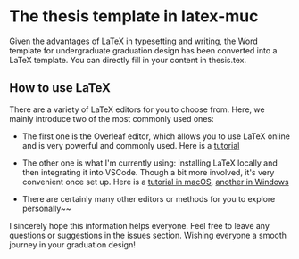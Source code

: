 # The thesis template in latex-muc

Given the advantages of LaTeX in typesetting and writing, the Word template for undergraduate graduation design has been converted into a LaTeX template. You can directly fill in your content in thesis.tex.

## How to use LaTeX

There are a variety of LaTeX editors for you to choose from. Here, we mainly introduce two of the most commonly used ones:

* The first one is the Overleaf editor, which allows you to use LaTeX online and is very powerful and commonly used. Here is a [tutorial](https://blog.csdn.net/ayaishere_/article/details/123332393)

* The other one is what I'm currently using: installing LaTeX locally and then integrating it into VSCode. Though a bit more involved, it's very convenient once set up. Here is a [tutorial in macOS](https://blog.csdn.net/2301_78213977/article/details/145094925), [another in Windows](https://blog.csdn.net/weixin_37870870/article/details/122316338)

* There are certainly many other editors or methods for you to explore personally~~

I sincerely hope this information helps everyone. Feel free to leave any questions or suggestions in the issues section. Wishing everyone a smooth journey in your graduation design!
